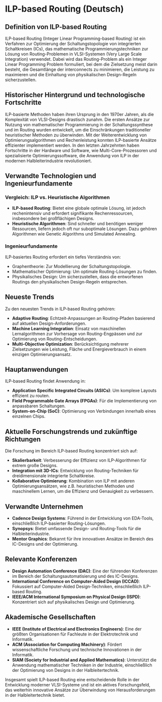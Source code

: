 # ILP-based Routing (Deutsch)

## Definition von ILP-based Routing

ILP-based Routing (Integer Linear Programming-based Routing) ist ein Verfahren zur Optimierung der Schaltungstopologie von integrierten Schaltkreisen (ICs), das mathematische Programmierungstechniken zur Lösung von Routing-Problemen in VLSI-Systemen (Very Large Scale Integration) verwendet. Dabei wird das Routing-Problem als ein Integer Linear Programming Problem formuliert, bei dem die Zielsetzung meist darin besteht, die Gesamtlänge der interconnects zu minimieren, die Leistung zu maximieren und die Einhaltung von physikalischen Design-Regeln sicherzustellen.

## Historischer Hintergrund und technologische Fortschritte

ILP-basierte Methoden haben ihren Ursprung in den 1970er Jahren, als die Komplexität von VLSI-Designs drastisch zunahm. Die ersten Ansätze zur Nutzung von mathematischer Programmierung in der Schaltungssynthese und im Routing wurden entwickelt, um die Einschränkungen traditioneller heuristischer Methoden zu überwinden. Mit der Weiterentwicklung von Optimierungsalgorithmen und Rechenleistung konnten ILP-basierte Ansätze effizienter implementiert werden. In den letzten Jahrzehnten haben Fortschritte in der Hardware und Software, wie Multi-Core-Prozessoren und spezialisierte Optimierungssoftware, die Anwendung von ILP in der modernen Halbleiterindustrie revolutioniert.

## Verwandte Technologien und Ingenieurfundamente

### Vergleich: ILP vs. Heuristische Algorithmen

- **ILP-based Routing**: Bietet eine globale optimale Lösung, ist jedoch rechenintensiv und erfordert signifikante Rechenressourcen, insbesondere bei großflächigen Designs.
- **Heuristische Algorithmen**: Sind schneller und benötigen weniger Ressourcen, liefern jedoch oft nur suboptimale Lösungen. Dazu gehören Algorithmen wie Genetic Algorithms und Simulated Annealing.

### Ingenieurfundamente

ILP-basiertes Routing erfordert ein tiefes Verständnis von:

- Graphentheorie: Zur Modellierung der Schaltungstopologie.
- Mathematischer Optimierung: Um optimale Routing-Lösungen zu finden.
- Physikalisches Design: Um sicherzustellen, dass die entworfenen Routings den physikalischen Design-Regeln entsprechen.

## Neueste Trends

Zu den neuesten Trends in ILP-based Routing gehören:

- **Adaptive Routing**: Echtzeit-Anpassungen an Routing-Pfaden basierend auf aktuellen Design-Anforderungen.
- **Machine Learning Integration**: Einsatz von maschinellen Lernalgorithmen zur Vorhersage von Routing-Engpässen und zur Optimierung von Routing-Entscheidungen.
- **Multi-Objective Optimization**: Berücksichtigung mehrerer Zielsetzungen wie Leistung, Fläche und Energieverbrauch in einem einzigen Optimierungsansatz.

## Hauptanwendungen

ILP-based Routing findet Anwendung in:

- **Application Specific Integrated Circuits (ASICs)**: Um komplexe Layouts effizient zu routen.
- **Field Programmable Gate Arrays (FPGAs)**: Für die Implementierung von anpassbaren Schaltungen.
- **System-on-Chip (SoC)**: Optimierung von Verbindungen innerhalb eines einzelnen Chips.

## Aktuelle Forschungstrends und zukünftige Richtungen

Die Forschung im Bereich ILP-based Routing konzentriert sich auf:

- **Skalierbarkeit**: Verbesserung der Effizienz von ILP-Algorithmen für extrem große Designs.
- **Integration mit 3D-ICs**: Entwicklung von Routing-Techniken für dreidimensionale integrierte Schaltkreise.
- **Kollaborative Optimierung**: Kombination von ILP mit anderen Optimierungsansätzen, wie z.B. heuristischen Methoden und maschinellem Lernen, um die Effizienz und Genauigkeit zu verbessern.

## Verwandte Unternehmen

- **Cadence Design Systems**: Führend in der Entwicklung von EDA-Tools, einschließlich ILP-basierter Routing-Lösungen.
- **Synopsys**: Bietet umfassende Design- und Routing-Tools für die Halbleiterindustrie.
- **Mentor Graphics**: Bekannt für ihre innovativen Ansätze im Bereich des IC-Designs und der Optimierung.

## Relevante Konferenzen

- **Design Automation Conference (DAC)**: Eine der führenden Konferenzen im Bereich der Schaltungsautomatisierung und des IC-Designs.
- **International Conference on Computer-Aided Design (ICCAD)**: Fokussiert auf Computer-Aided Design-Techniken, einschließlich ILP-based Routing.
- **IEEE/ACM International Symposium on Physical Design (ISPD)**: Konzentriert sich auf physikalisches Design und Optimierung.

## Akademische Gesellschaften

- **IEEE (Institute of Electrical and Electronics Engineers)**: Eine der größten Organisationen für Fachleute in der Elektrotechnik und Informatik.
- **ACM (Association for Computing Machinery)**: Fördert wissenschaftliche Forschung und technische Innovationen in der Informatik.
- **SIAM (Society for Industrial and Applied Mathematics)**: Unterstützt die Anwendung mathematischer Techniken in der Industrie, einschließlich der Optimierung von Designs in der Halbleitertechnik. 

Insgesamt spielt ILP-based Routing eine entscheidende Rolle in der Entwicklung moderner VLSI-Systeme und ist ein aktives Forschungsfeld, das weiterhin innovative Ansätze zur Überwindung von Herausforderungen in der Halbleitertechnik bietet.